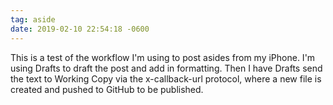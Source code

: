 ```yaml
---
tag: aside
date: 2019-02-10 22:54:18 -0600
---
```

This is a test of the workflow I'm using to post asides from my iPhone. I'm using Drafts to draft the post and add in formatting. Then I have Drafts send the text to Working Copy via the x-callback-url protocol, where a new file is created and pushed to GitHub to be published. 